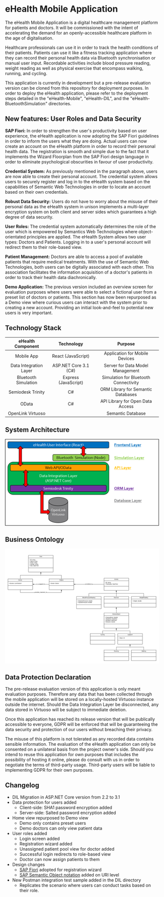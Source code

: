# eHealth Mobile Application
The eHealth Mobile Application is a digital healthcare management platform for patients and doctors. It will be commissioned with the intent of accelerating the demand for an openly-accessible healthcare platform in the age of digitalisation.

Healthcare professionals can use it in order to track the health conditions of their patients. Patients can use it like a fitness tracking application where they can record their personal health data via Bluetooth synchronisation or manual user input. Recordable activities include blood pressure reading, weight reading as well as physical exercise that encompass walking, running, and cycling.

This application is currently in development but a pre-release evaluation version can be cloned from this repository for deployment purposes. In order to deploy the eHealth application, please refer to the deployment steps detailed in the "eHealth-Mobile", "eHealth-DIL", and the "eHealth-BluetoothSimulation" directories.

## New features: User Roles and Data Security
**SAP Fiori:** In order to strengthen the user's productivity based on user experience, the eHealth application is now adopting the SAP Fiori guidelines in order to inform the users what they are doing. Actual users can now create an account on the eHealth platform in order to record their personal health data. The registration is smooth and simple due to the fact that it implements the Wizard Floorplan from the SAP Fiori design language in order to eliminate psychological obscurities in favour of user productivity.

**Credential System:** As previously mentioned in the paragraph above, users are now able to create their personal account. The credential system allows users to securely register and log in to the eHealth system based on the capabilities of Semantic Web Technologies in order to locate an account based on their own credentials.

**Robust Data Security:** Users do not have to worry about the misuse of their personal data as the eHealth system in unison implements a multi-layer encryption system on both client and server sides which guarantees a high degree of data security.

**User Roles:** The credential system automatically determines the role of the user which is empowered by Semantics Web Technologies where object-orientated principles are applied. The eHealth System allows two user types: Doctors and Patients. Logging in to a user's personal account will redirect them to their role-based view.

**Patient Management:** Doctors are able to access a pool of available patients that require medical treatments. With the use of Semantic Web Technologies, both users can be digitally associated with each other. This association facilitates the information acquisition of a doctor's patients in order to track their health data diachronically.

**Demo Application:** The previous version included an overview screen for evaluation purposes where users were able to select a fictional user from a preset list of doctors or patients. This section has now been repurposed as a Demo view where curious users can interact with the system prior to creating a new account. Providing an initial look-and-feel to potential new users is very important. 

## Technology Stack
|   eHealth Component    | Technology            | Purpose                               |
|:----------------------:|:---------------------:|:-------------------------------------:|
| Mobile App             | React (JavaScript)    | Application for Mobile Devices        |
| Data Integration Layer | ASP.NET Core 3.1 (C#) | Server for Data Model Management      |
| Bluetooth Simulation   | Express (JavaScript)  | Simulation for Bluetooth Connectivity |
| Semiodesk Trinity      | C#                    | ORM Library for Semantic Databases    |
| OData                  | C#                    | API Library for Open Data Access      |
| OpenLink Virtuoso      |                       | Semantic Database                     |

## System Architecture
![Architecture](./MD-Images/SolutionArchitecture.png)

## Business Ontology
![DataModel](./MD-Images/DataModel.png)

## Data Protection Declaration
The pre-release evaluation version of this application is only meant evaluation purposes. Therefore any data that has been collected through the mobile application will be stored on a locally-hosted Virtuoso instance outside the internet. Should the Data Integration Layer be disconnected, any data stored in Virtuoso will be subject to immediate deletion.

Once this application has reached its release version that will be publically accessible to everyone, GDPR will be enforced that will be guaranteeing the data security and protection of our users without breaching their privacy.

The misuse of this platform is not tolerated as any recorded data contains sensible information. The evaluation of the eHealth application can only be consented on a unilateral basis from the project owner's side. Should you intend to reuse this application for own purposes that includes the possibility of hosting it online, please do consult with us in order to negotiate the terms of third-party usage. Third-party users will be liable to implementing GDPR for their own purposes.

## Changelog
- DIL Migration in ASP.NET Core version from 2.2 to 3.1
- Data protection for users added
  - Client-side: SHA1 password encryption added
  - Server-side: Salted password encryption added
- Home view repurposed to Demo view
  - Demo only contains preset users
  - Demo doctors can only view patient data
- User roles added
  - Login screen added
  - Registration wizard added
  - Unassigned patient pool view for doctor added
  - Successful login redirects to role-based view
  - Doctor can now assign patients to them
- Design changes
  - [SAP Fiori](https://experience.sap.com/fiori-design-web/wizard/) adopted for registration wizard
  - [SAP Semantic Object notation](https://help.sap.com/saphelp_uiaddon10/helpdata/en/bd/8ae3d327ab4541bcce8e7353c046fc/content.htm?no_cache=true) added on URI level
- New Postman integration test sample added in the DIL directory
  - Replicates the scenario where users can conduct tasks based on their role.